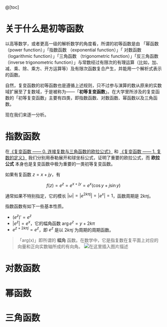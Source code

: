 @[toc]

# 关于什么是初等函数

以高等数学，或者更高一级的解析数学的角度看，所谓的初等函数是由 「幂函数 （power function）」「指数函数 （exponential function）」「 对数函数 （logarithmic function）」「三角函数 （trigonometric function）」「反三角函数 （inverse trigonometric function）」与常数经过有限次的有理运算（比如，加、减、乘、除、乘方、开方运算等）及有限次函数复合产生，并能用一个解析式表示的函数。

自然，复变函数的初等函数也是遵循上述规则，只不过参与演算的数从原来的实数域扩展至了复数域，于是被称为——「**初等复变函数**」。在大学里所涉及的复变函数的「初等复变函数」主要有四类，即指数函数、对数函数、幂函数以及三角函数。

现在我们来逐一分析。


# 指数函数

在[《复变函数 —— 0. 连接复数与三角函数的欧拉公式》](https://seagochen.blog.csdn.net/article/details/120963316) 和 [《复变函数 —— 1. 复数的定义》](https://seagochen.blog.csdn.net/article/details/121660877) 我们分别用泰勒展开和球坐标公式，证明了重要的欧拉公式，而 **欧拉公式** 本身也是复变函数中极为重要的一类初等复变函数。

如果有复函数 $z = x + j y$，有 

$$
f(z) = e^z = e^{x + j y} = e^{x}( \cos y + j \sin y)
$$

通常如果不特别指定，它的模长 $|\omega| = |e^{2 k \pi j}| = |e^x| = 1$，函数周期是 $2 k \pi j$。

指数函数有如下一些基本性质。
* $(e^z)' = e^z$
* $|e^z| = e^x$，它的幅角函数 $\arg e^z = y + 2 k \pi$
* $e^{z + 2k\pi j} = e^z$，即 $e^z$ 是以 $2 k \pi j$ 为周期的周期函数。

> 「arg(x)」即所谓的 **幅角** 函数。在数学中，它是指复数在复平面上对应的向量和正向实数轴所成的有向角。
> ![在这里插入图片描述](https://img-blog.csdnimg.cn/bd84a6a144224261a9709009b4e1a81b.png?x-oss-process=image/watermark,type_d3F5LXplbmhlaQ,shadow_50,text_Q1NETiBA5omT56CB55qE6Zi_6YCa,size_9,color_FFFFFF,t_70,g_se,x_16#pic_center)


# 对数函数




# 幂函数


# 三角函数